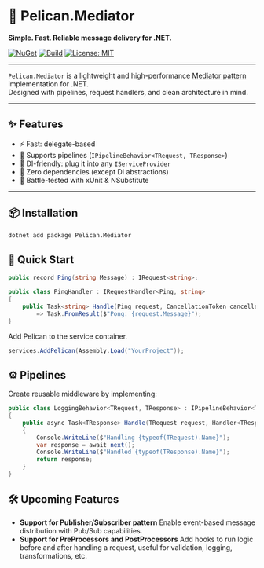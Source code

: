 # 🦤 Pelican.Mediator

**Simple. Fast. Reliable message delivery for .NET.**

[![NuGet](https://img.shields.io/nuget/v/Pelican.Mediator.svg)](https://www.nuget.org/packages/Pelican.Mediator/)
[![Build](https://img.shields.io/github/actions/workflow/status/mape1402/pelican/build.yml)](https://github.com/mape1402/pelican/actions)
[![License: MIT](https://img.shields.io/badge/license-MIT-blue.svg)](LICENSE)

---

`Pelican.Mediator` is a lightweight and high-performance [Mediator pattern](https://en.wikipedia.org/wiki/Mediator_pattern) implementation for .NET.  
Designed with pipelines, request handlers, and clean architecture in mind.

---

## ✨ Features

- ⚡ Fast: delegate-based
- 🧩 Supports pipelines (`IPipelineBehavior<TRequest, TResponse>`)
- 🔌 DI-friendly: plug it into any `IServiceProvider`
- 🧼 Zero dependencies (except DI abstractions)
- 🧪 Battle-tested with xUnit & NSubstitute

---

## 📦 Installation

```bash
dotnet add package Pelican.Mediator

```

## 🚀 Quick Start

```c#
public record Ping(string Message) : IRequest<string>;

public class PingHandler : IRequestHandler<Ping, string>
{
    public Task<string> Handle(Ping request, CancellationToken cancellationToken)
        => Task.FromResult($"Pong: {request.Message}");
}

```

Add Pelican to the service container.

```c#
services.AddPelican(Assembly.Load("YourProject"));
```

## ⚙️ Pipelines

Create reusable middleware by implementing:

```c#
public class LoggingBehavior<TRequest, TResponse> : IPipelineBehavior<TRequest, TResponse>
{
    public async Task<TResponse> Handle(TRequest request, Handler<TResponse> next, CancellationToken ct)
    {
        Console.WriteLine($"Handling {typeof(TRequest).Name}");
        var response = await next();
        Console.WriteLine($"Handled {typeof(TResponse).Name}");
        return response;
    }
}
```

## 🛠️ Upcoming Features

- **Support for Publisher/Subscriber pattern**
   Enable event-based message distribution with Pub/Sub capabilities.
- **Support for PreProcessors and PostProcessors**
   Add hooks to run logic before and after handling a request, useful for validation, logging, transformations, etc.
